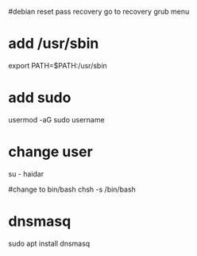 #debian reset pass recovery
go to recovery grub menu

# add /usr/sbin
export PATH=$PATH:/usr/sbin

# add sudo
usermod -aG sudo username

# change user
su - haidar

#change to bin/bash
chsh -s /bin/bash

# dnsmasq
sudo apt install dnsmasq
